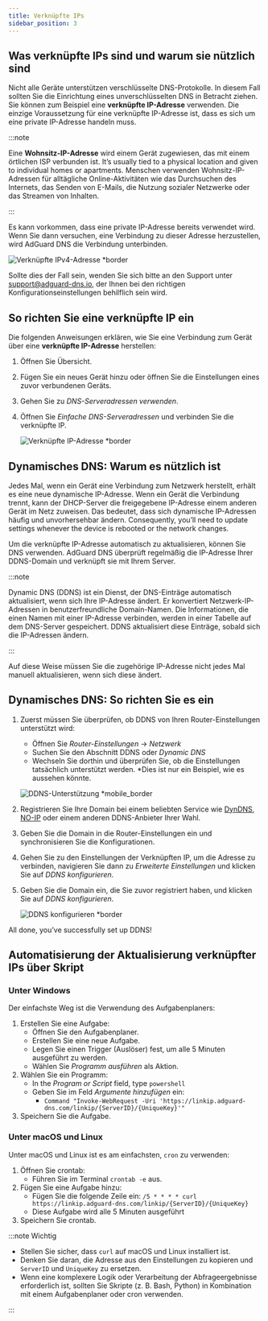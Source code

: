 ```yaml
---
title: Verknüpfte IPs
sidebar_position: 3
---
```


## Was verknüpfte IPs sind und warum sie nützlich sind

Nicht alle Geräte unterstützen verschlüsselte DNS-Protokolle. In diesem Fall sollten Sie die Einrichtung eines unverschlüsselten DNS in Betracht ziehen. Sie können zum Beispiel eine **verknüpfte IP-Adresse** verwenden. Die einzige Voraussetzung für eine verknüpfte IP-Adresse ist, dass es sich um eine private IP-Adresse handeln muss.

:::note

Eine **Wohnsitz-IP-Adresse** wird einem Gerät zugewiesen, das mit einem örtlichen ISP verbunden ist. It’s usually tied to a physical location and given to individual homes or apartments. Menschen verwenden Wohnsitz-IP-Adressen für alltägliche Online-Aktivitäten wie das Durchsuchen des Internets, das Senden von E-Mails, die Nutzung sozialer Netzwerke oder das Streamen von Inhalten.

:::

Es kann vorkommen, dass eine private IP-Adresse bereits verwendet wird. Wenn Sie dann versuchen, eine Verbindung zu dieser Adresse herzustellen, wird AdGuard DNS die Verbindung unterbinden.

![Verknüpfte IPv4-Adresse \*border](https://cdn.adtidy.org/content/kb/dns/private/new_dns/connect/linked.png)

Sollte dies der Fall sein, wenden Sie sich bitte an den Support unter [support@adguard-dns.io](mailto:support@adguard-dns.io), der Ihnen bei den richtigen Konfigurationseinstellungen behilflich sein wird.

## So richten Sie eine verknüpfte IP ein

Die folgenden Anweisungen erklären, wie Sie eine Verbindung zum Gerät über eine **verknüpfte IP-Adresse** herstellen:

1. Öffnen Sie Übersicht.
2. Fügen Sie ein neues Gerät hinzu oder öffnen Sie die Einstellungen eines zuvor verbundenen Geräts.
3. Gehen Sie zu _DNS-Serveradressen verwenden_.
4. Öffnen Sie _Einfache DNS-Serveradressen_ und verbinden Sie die verknüpfte IP.

   ![Verknüpfte IP-Adresse \*border](https://cdn.adtidy.org/content/kb/dns/private/new_dns/connect/linked_step4.png)

## Dynamisches DNS: Warum es nützlich ist

Jedes Mal, wenn ein Gerät eine Verbindung zum Netzwerk herstellt, erhält es eine neue dynamische IP-Adresse. Wenn ein Gerät die Verbindung trennt, kann der DHCP-Server die freigegebene IP-Adresse einem anderen Gerät im Netz zuweisen. Das bedeutet, dass sich dynamische IP-Adressen häufig und unvorhersehbar ändern. Consequently, you’ll need to update settings whenever the device is rebooted or the network changes.

Um die verknüpfte IP-Adresse automatisch zu aktualisieren, können Sie DNS verwenden. AdGuard DNS überprüft regelmäßig die IP-Adresse Ihrer DDNS-Domain und verknüpft sie mit Ihrem Server.

:::note

Dynamic DNS (DDNS) ist ein Dienst, der DNS-Einträge automatisch aktualisiert, wenn sich Ihre IP-Adresse ändert. Er konvertiert Netzwerk-IP-Adressen in benutzerfreundliche Domain-Namen. Die Informationen, die einen Namen mit einer IP-Adresse verbinden, werden in einer Tabelle auf dem DNS-Server gespeichert. DDNS aktualisiert diese Einträge, sobald sich die IP-Adressen ändern.

:::

Auf diese Weise müssen Sie die zugehörige IP-Adresse nicht jedes Mal manuell aktualisieren, wenn sich diese ändert.

## Dynamisches DNS: So richten Sie es ein

1. Zuerst müssen Sie überprüfen, ob DDNS von Ihren Router-Einstellungen unterstützt wird:

   - Öffnen Sie _Router-Einstellungen_ → _Netzwerk_
   - Suchen Sie den Abschnitt DDNS oder _Dynamic DNS_
   - Wechseln Sie dorthin und überprüfen Sie, ob die Einstellungen tatsächlich unterstützt werden. \*Dies ist nur ein Beispiel, wie es aussehen könnte.

   ![DDNS-Unterstützung \*mobile_border](https://cdn.adtidy.org/content/kb/dns/private/new_dns/connect/dynamic_dns.png)

2. Registrieren Sie Ihre Domain bei einem beliebten Service wie [DynDNS](https://dyn.com/remote-access/), [NO-IP](https://www.noip.com/) oder einem anderen DDNS-Anbieter Ihrer Wahl.

3. Geben Sie die Domain in die Router-Einstellungen ein und synchronisieren Sie die Konfigurationen.

4. Gehen Sie zu den Einstellungen der Verknüpften IP, um die Adresse zu verbinden, navigieren Sie dann zu _Erweiterte Einstellungen_ und klicken Sie auf _DDNS konfigurieren_.

5. Geben Sie die Domain ein, die Sie zuvor registriert haben, und klicken Sie auf _DDNS konfigurieren_.

   ![DDNS konfigurieren \*border](https://cdn.adtidy.org/content/kb/dns/private/new_dns/connect/dns_supported.png)

All done, you’ve successfully set up DDNS!

## Automatisierung der Aktualisierung verknüpfter IPs über Skript

### Unter Windows

Der einfachste Weg ist die Verwendung des Aufgabenplaners:

1. Erstellen Sie eine Aufgabe:
   - Öffnen Sie den Aufgabenplaner.
   - Erstellen Sie eine neue Aufgabe.
   - Legen Sie einen Trigger (Auslöser) fest, um alle 5 Minuten ausgeführt zu werden.
   - Wählen Sie _Programm ausführen_ als Aktion.
2. Wählen Sie ein Programm:
   - In the _Program or Script_ field, type `powershell`
   - Geben Sie im Feld _Argumente hinzufügen_ ein:
     - `Command "Invoke-WebRequest -Uri 'https://linkip.adguard-dns.com/linkip/{ServerID}/{UniqueKey}'"`
3. Speichern Sie die Aufgabe.

### Unter macOS und Linux

Unter macOS und Linux ist es am einfachsten, `cron` zu verwenden:

1. Öffnen Sie crontab:
   - Führen Sie im Terminal `crontab -e` aus.
2. Fügen Sie eine Aufgabe hinzu:
   - Fügen Sie die folgende Zeile ein:
     `/5 * * * * curl https://linkip.adguard-dns.com/linkip/{ServerID}/{UniqueKey}`
   - Diese Aufgabe wird alle 5 Minuten ausgeführt
3. Speichern Sie crontab.

:::note Wichtig

- Stellen Sie sicher, dass `curl` auf macOS und Linux installiert ist.
- Denken Sie daran, die Adresse aus den Einstellungen zu kopieren und `ServerID` und `UniqueKey` zu ersetzen.
- Wenn eine komplexere Logik oder Verarbeitung der Abfrageergebnisse erforderlich ist, sollten Sie Skripte (z. B. Bash, Python) in Kombination mit einem Aufgabenplaner oder cron verwenden.

:::
